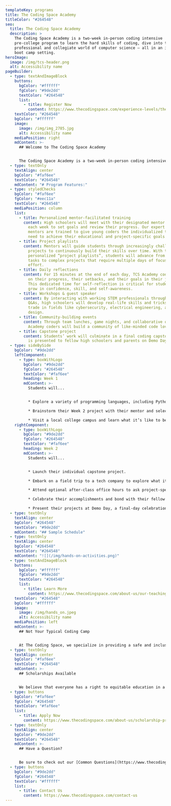 ```yaml
---
templateKey: programs
title: The Coding Space Academy
titleColor: "#264548"
seo:
  title: The Coding Space Academy
  description: >
    The Coding Space Academy is a two-week in-person coding intensive
    pre-college program to learn the hard skills of coding, dive into the
    professional and collegiate world of computer science — all in an immersive
    boot camp setting.
heroImage:
  image: /img/tcs-header.png
  alt: Accessibility name
pageBuilder:
  - type: textAndImageBlock
    buttons:
      bgColor: "#ffffff"
      fgColor: "#9de2dd"
      textColor: "#264548"
      list:
        - title: Register Now
          content: https://www.thecodingspace.com/experience-levels/the-coding-space-academy/
    textColor: "#264548"
    bgColor: "#ffffff"
    image:
      image: /img/img_2785.jpg
      alt: Accessibility name
    mediaPosition: right
    mdContent: >-
      ## Welcome to The Coding Space Academy


      The Coding Space Academy is a two-week in-person coding intensive for rising 9th, 10th, 11th, and 12th graders. In this brand new rigorous pre-college program, coding novices and experienced programmers alike will pick up the hard skills of coding, dive into the professional and collegiate world of computer science, test their limits, make friends, and be treated like the young adults that they are — all in an immersive boot camp setting.
  - type: textOnly
    textAlign: center
    bgColor: "#faf6ee"
    textColor: "#264548"
    mdContent: "# Program Features:"
  - type: styledChecks
    bgColor: "#faf6ee"
    fgColor: "#eec11a"
    textColor: "#264548"
    mediaPosition: column
    list:
      - title: Personalized mentor-facilitated training
        content: High schoolers will meet with their designated mentor multiple times
          each week to set goals and review their progress. Our expert coding
          mentors are trained to give young coders the individualized tools they
          need to achieve their educational and project-specific goals.
      - title: Project playlists
        content: Mentors will guide students through increasingly challenging coding
          projects to continuously build their skills over time. With these
          personalized “project playlists”, students will advance from simple
          tasks to complex projects that require multiple days of focused
          effort.
      - title: Daily reflections
        content: For 15 minutes at the end of each day, TCS Academy coders will reflect
          on their progress, their setbacks, and their goals in their journals.
          This dedicated time for self-reflection is critical for students to
          grow in confidence, skill, and self-awareness.
      - title: Workshops & guest speaker
        content: By interacting with working STEM professionals through workshops and
          Q&As, high schoolers will develop real-life skills and tricks of the
          trade in fields like cybersecurity, electrical engineering, and app
          design.
      - title: Community-building events
        content: Through team lunches, game nights, and collaborative office hours, TCS
          Academy coders will build a community of like-minded code lovers.
      - title: Capstone project
        content: Students’ work will culminate in a final coding capstone project that
          is presented to fellow high schoolers and parents on Demo Day.
  - type: sideBySide
    bgColor: "#9de2dd"
    leftComponent:
      - type: boxWithLogo
        bgColor: "#9de2dd"
        fgColor: "#264548"
        textColor: "#faf6ee"
        heading: Week 1
        mdContent: >-
          Students will...


          * Explore a variety of programming languages, including Python, JavaScript, and WoofJS.

          * Brainstorm their Week 2 project with their mentor and select their coding language of choice.

          * Visit a local college campus and learn what it’s like to be a computer science scholar.
    rightComponent:
      - type: boxWithLogo
        bgColor: "#9de2dd"
        fgColor: "#264548"
        textColor: "#faf6ee"
        heading: Week 2
        mdContent: >-
          Students will...


          * Launch their individual capstone project.

          * Embark on a field trip to a tech company to explore what it’s like to work as an engineer.

          * Attend optional after-class office hours to ask project-specific questions, troubleshoot, and fix bugs.

          * Celebrate their accomplishments and bond with their fellow coders at a team dinner and game night.

          * Present their projects at Demo Day, a final-day celebration including all students and parents!
  - type: textOnly
    textAlign: center
    bgColor: "#264548"
    textColor: "#9de2dd"
    mdContent: "## Sample Schedule"
  - type: textOnly
    textAlign: center
    bgColor: "#264548"
    textColor: "#264548"
    mdContent: "![](/img/hands-on-activities.png)"
  - type: textAndImageBlock
    buttons:
      bgColor: "#ffffff"
      fgColor: "#9de2dd"
      textColor: "#264548"
      list:
        - title: Learn More
          content: https://www.thecodingspace.com/about-us/our-teaching-philosophy/
    textColor: "#264548"
    bgColor: "#ffffff"
    image:
      image: /img/hands_on.jpeg
      alt: Accessibility name
    mediaPosition: left
    mdContent: >-
      ## Not Your Typical Coding Camp


      At The Coding Space, we specialize in providing a safe and inclusive learning environment for kids to have fun, be challenged, and discover their passions. Our teachers never lecture; instead, they ask targeted questions using the Socratic Method to get students thinking and problem solving on their own. By focusing on the development of computational thinking skills, intellectual confidence, self-expression, and independence, our students learn to code while growing as thinkers, learners, and leaders.
  - type: textOnly
    textAlign: center
    bgColor: "#faf6ee"
    textColor: "#264548"
    mdContent: >-
      ## Scholarships Available


      We believe that everyone has a right to equitable education in a safe and inclusive learning environment and are committed to increasing access to our high-quality coding programs.
  - type: buttons
    bgColor: "#faf6ee"
    fgColor: "#264548"
    textColor: "#faf6ee"
    list:
      - title: Apply Now
        content: https://www.thecodingspace.com/about-us/scholarship-program/
  - type: textOnly
    textAlign: center
    bgColor: "#9de2dd"
    textColor: "#264548"
    mdContent: >-
      ## Have a Question?


      Be sure to check out our [Common Questions](https://www.thecodingspace.com/about-us/common-questions/). If you stiill don' see what you need, reach out to us.
  - type: buttons
    bgColor: "#9de2dd"
    fgColor: "#264548"
    textColor: "#ffffff"
    list:
      - title: Contact Us
        content: https://www.thecodingspace.com/contact-us
---
```

